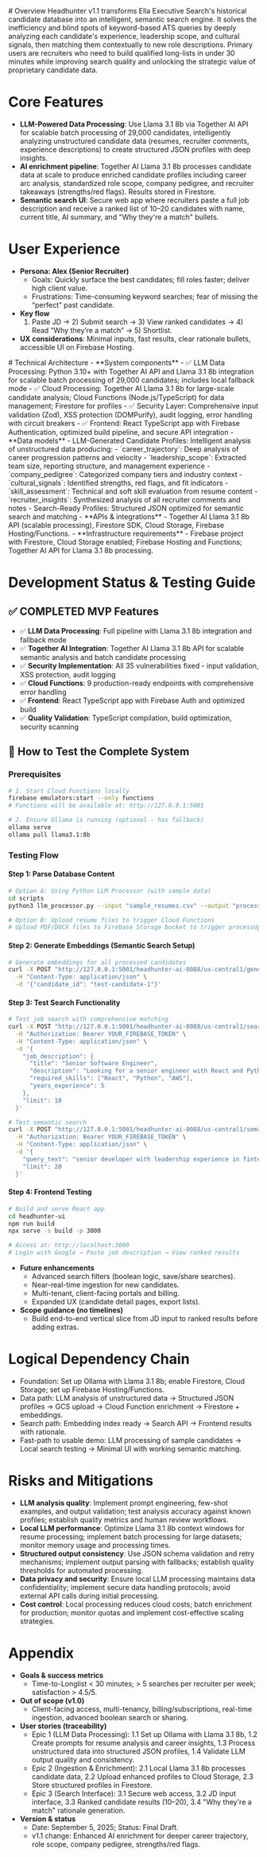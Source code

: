 <context>
# Overview  
Headhunter v1.1 transforms Ella Executive Search's historical candidate database into an intelligent, semantic search engine. It solves the inefficiency and blind spots of keyword-based ATS queries by deeply analyzing each candidate's experience, leadership scope, and cultural signals, then matching them contextually to new role descriptions. Primary users are recruiters who need to build qualified long-lists in under 30 minutes while improving search quality and unlocking the strategic value of proprietary candidate data.

# Core Features
- **LLM-Powered Data Processing**: Use Llama 3.1 8b via Together AI API for scalable batch processing of 29,000 candidates, intelligently analyzing unstructured candidate data (resumes, recruiter comments, experience descriptions) to create structured JSON profiles with deep insights.
- **AI enrichment pipeline**: Together AI Llama 3.1 8b processes candidate data at scale to produce enriched candidate profiles including career arc analysis, standardized role scope, company pedigree, and recruiter takeaways (strengths/red flags). Results stored in Firestore.
- **Semantic search UI**: Secure web app where recruiters paste a full job description and receive a ranked list of 10–20 candidates with name, current title, AI summary, and "Why they're a match" bullets.

# User Experience  
- **Persona: Alex (Senior Recruiter)**
  - Goals: Quickly surface the best candidates; fill roles faster; deliver high client value.
  - Frustrations: Time-consuming keyword searches; fear of missing the “perfect” past candidate.
- **Key flow**
  1) Paste JD → 2) Submit search → 3) View ranked candidates → 4) Read “Why they’re a match” → 5) Shortlist.
- **UX considerations**: Minimal inputs, fast results, clear rationale bullets, accessible UI on Firebase Hosting.
</context>
<PRD>
# Technical Architecture  
- **System components**
  - ✅ LLM Data Processing: Python 3.10+ with Together AI API and Llama 3.1 8b integration for scalable batch processing of 29,000 candidates; includes local fallback mode
  - ✅ Cloud Processing: Together AI Llama 3.1 8b for large-scale candidate analysis; Cloud Functions (Node.js/TypeScript) for data management; Firestore for profiles
  - ✅ Security Layer: Comprehensive input validation (Zod), XSS protection (DOMPurify), audit logging, error handling with circuit breakers
  - ✅ Frontend: React TypeScript app with Firebase Authentication, optimized build pipeline, and secure API integration
- **Data models**
  - LLM-Generated Candidate Profiles: Intelligent analysis of unstructured data producing:
    - `career_trajectory`: Deep analysis of career progression patterns and velocity
    - `leadership_scope`: Extracted team size, reporting structure, and management experience
    - `company_pedigree`: Categorized company tiers and industry context
    - `cultural_signals`: Identified strengths, red flags, and fit indicators
    - `skill_assessment`: Technical and soft skill evaluation from resume content
    - `recruiter_insights`: Synthesized analysis of all recruiter comments and notes
  - Search-Ready Profiles: Structured JSON optimized for semantic search and matching
- **APIs & integrations**
  - Together AI Llama 3.1 8b API (scalable processing), Firestore SDK, Cloud Storage, Firebase Hosting/Functions.
- **Infrastructure requirements**
  - Firebase project with Firestore, Cloud Storage enabled; Firebase Hosting and Functions; Together AI API for Llama 3.1 8b processing.

# Development Status & Testing Guide

## ✅ COMPLETED MVP Features
- ✅ **LLM Data Processing**: Full pipeline with Llama 3.1 8b integration and fallback mode
- ✅ **Together AI Integration**: Together AI Llama 3.1 8b API for scalable semantic analysis and batch candidate processing
- ✅ **Security Implementation**: All 35 vulnerabilities fixed - input validation, XSS protection, audit logging
- ✅ **Cloud Functions**: 9 production-ready endpoints with comprehensive error handling
- ✅ **Frontend**: React TypeScript app with Firebase Auth and optimized build
- ✅ **Quality Validation**: TypeScript compilation, build optimization, security scanning

## 🧪 How to Test the Complete System

### Prerequisites
```bash
# 1. Start Cloud Functions locally
firebase emulators:start --only functions
# Functions will be available at: http://127.0.0.1:5001

# 2. Ensure Ollama is running (optional - has fallback)
ollama serve
ollama pull llama3.1:8b
```

### Testing Flow

#### Step 1: Parse Database Content
```bash
# Option A: Using Python LLM Processor (with sample data)
cd scripts
python3 llm_processor.py --input "sample_resumes.csv" --output "processed_candidates.json"

# Option B: Upload resume files to trigger Cloud Functions
# Upload PDF/DOCX files to Firebase Storage bucket to trigger processUploadedProfile
```

#### Step 2: Generate Embeddings (Semantic Search Setup)
```bash
# Generate embeddings for all processed candidates
curl -X POST "http://127.0.0.1:5001/headhunter-ai-0088/us-central1/generateEmbedding" \
  -H "Content-Type: application/json" \
  -d '{"candidate_id": "test-candidate-1"}'
```

#### Step 3: Test Search Functionality
```bash
# Test job search with comprehensive matching
curl -X POST "http://127.0.0.1:5001/headhunter-ai-0088/us-central1/searchJobCandidates" \
  -H "Authorization: Bearer YOUR_FIREBASE_TOKEN" \
  -H "Content-Type: application/json" \
  -d '{
    "job_description": {
      "title": "Senior Software Engineer",
      "description": "Looking for a senior engineer with React and Python experience",
      "required_skills": ["React", "Python", "AWS"],
      "years_experience": 5
    },
    "limit": 10
  }'

# Test semantic search
curl -X POST "http://127.0.0.1:5001/headhunter-ai-0088/us-central1/semanticSearch" \
  -H "Authorization: Bearer YOUR_FIREBASE_TOKEN" \
  -H "Content-Type: application/json" \
  -d '{
    "query_text": "senior developer with leadership experience in fintech",
    "limit": 20
  }'
```

#### Step 4: Frontend Testing
```bash
# Build and serve React app
cd headhunter-ui
npm run build
npx serve -s build -p 3000

# Access at: http://localhost:3000
# Login with Google → Paste job description → View ranked results
```
- **Future enhancements**
  - Advanced search filters (boolean logic, save/share searches).
  - Near-real-time ingestion for new candidates.
  - Multi-tenant, client-facing portals and billing.
  - Expanded UX (candidate detail pages, export lists).
- **Scope guidance (no timelines)**
  - Build end-to-end vertical slice from JD input to ranked results before adding extras.

# Logical Dependency Chain
- Foundation: Set up Ollama with Llama 3.1 8b; enable Firestore, Cloud Storage; set up Firebase Hosting/Functions.
- Data path: LLM analysis of unstructured data → Structured JSON profiles → GCS upload → Cloud Function enrichment → Firestore + embeddings.
- Search path: Embedding index ready → Search API → Frontend results with rationale.
- Fast-path to usable demo: LLM processing of sample candidates → Local search testing → Minimal UI with working semantic matching.

# Risks and Mitigations
- **LLM analysis quality**: Implement prompt engineering, few-shot examples, and output validation; test analysis accuracy against known profiles; establish quality metrics and human review workflows.
- **Local LLM performance**: Optimize Llama 3.1 8b context windows for resume processing; implement batch processing for large datasets; monitor memory usage and processing times.
- **Structured output consistency**: Use JSON schema validation and retry mechanisms; implement output parsing with fallbacks; establish quality thresholds for automated processing.
- **Data privacy and security**: Ensure local LLM processing maintains data confidentiality; implement secure data handling protocols; avoid external API calls during initial processing.
- **Cost control**: Local processing reduces cloud costs; batch enrichment for production; monitor quotas and implement cost-effective scaling strategies.

# Appendix  
- **Goals & success metrics**
  - Time-to-Longlist < 30 minutes; > 5 searches per recruiter per week; satisfaction > 4.5/5.
- **Out of scope (v1.0)**
  - Client-facing access, multi-tenancy, billing/subscriptions, real-time ingestion, advanced boolean search or sharing.
- **User stories (traceability)**
  - Epic 1 (LLM Data Processing): 1.1 Set up Ollama with Llama 3.1 8b, 1.2 Create prompts for resume analysis and career insights, 1.3 Process unstructured data into structured JSON profiles, 1.4 Validate LLM output quality and consistency.
  - Epic 2 (Ingestion & Enrichment): 2.1 Local Llama 3.1 8b processes candidate data, 2.2 Upload enhanced profiles to Cloud Storage, 2.3 Store structured profiles in Firestore.
  - Epic 3 (Search Interface): 3.1 Secure web access, 3.2 JD input interface, 3.3 Ranked candidate results (10–20), 3.4 "Why they're a match" rationale generation.
 - **Version & status**
   - Date: September 5, 2025; Status: Final Draft.
   - v1.1 change: Enhanced AI enrichment for deeper career trajectory, role scope, company pedigree, strengths/red flags.
</PRD>

